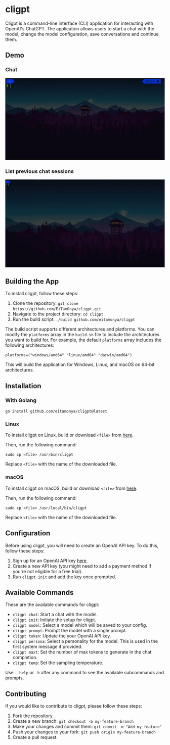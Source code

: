 # cligpt

Cligpt is a command-line interface (CLI) application for interacting with OpenAI's ChatGPT. The application allows users to start a chat with the model, change the model configuration, save conversations and continue them.

## Demo

### Chat

![](https://github.com/EiTamOnya/cligpt/blob/master/examples/chat.gif)

### List previous chat sessions

![](https://github.com/EiTamOnya/cligpt/blob/master/examples/list.gif)

## Building the App

To install cligpt, follow these steps:

1. Clone the repository: `git clone https://github.com/EiTamOnya/cligpt.git`
2. Navigate to the project directory: `cd cligpt`
3. Run the build script: `./build github.com/eitamonya/cligpt`

The build script supports different architectures and platforms. You can modify the `platforms` array in the `build.sh` file to include the architectures you want to build for. For example, the default `platforms` array includes the following architectures:

```
platforms=("windows/amd64" "linux/amd64" "darwin/amd64")
```

This will build the application for Windows, Linux, and macOS on 64-bit architectures.

## Installation

### With Golang

```
go install github.com/eitamonya/cligpt@latest
```

### Linux

To install cligpt on Linux, build or download `<file>` from [here](https://github.com/EiTamOnya/cligpt/releases/latest).

Then, run the following command:

```
sudo cp <file> /usr/bin/cligpt
```

Replace `<file>` with the name of the downloaded file.

### macOS

To install cligpt on macOS, build or download `<file>` from [here](https://github.com/EiTamOnya/cligpt/releases/latest).

Then, run the following command:

```
sudo cp <file> /usr/local/bin/cligpt
```

Replace `<file>` with the name of the downloaded file.

## Configuration

Before using cligpt, you will need to create an OpenAI API key. To do this, follow these steps:

1. Sign up for an OpenAI API key [here](https://beta.openai.com/signup/).
2. Create a new API key (you might need to add a payment method if you're not eligible for a free trial).
3. Run `cligpt init` and add the key once prompted.

## Available Commands

These are the available commands for cligpt:

- `cligpt chat`: Start a chat with the model.
- `cligpt init`: Initiate the setup for cligpt.
- `cligpt model`: Select a model which will be saved to your config.
- `cligpt prompt`: Prompt the model with a single prompt.
- `cligpt token`: Update the your OpenAI API key.
- `cligpt persona`: Select a personality for the model. This is used in the first system message if provided.
- `cligpt maxt`: Set the number of max tokens to generate in the chat completion.
- `cligpt temp`: Set the sampling temperature.

Use `--help` or `-h` after any command to see the available subcommands and prompts.

## Contributing

If you would like to contribute to cligpt, please follow these steps:

1. Fork the repository.
2. Create a new branch: `git checkout -b my-feature-branch`
3. Make your changes and commit them: `git commit -m "Add my feature"`
4. Push your changes to your fork: `git push origin my-feature-branch`
5. Create a pull request.
